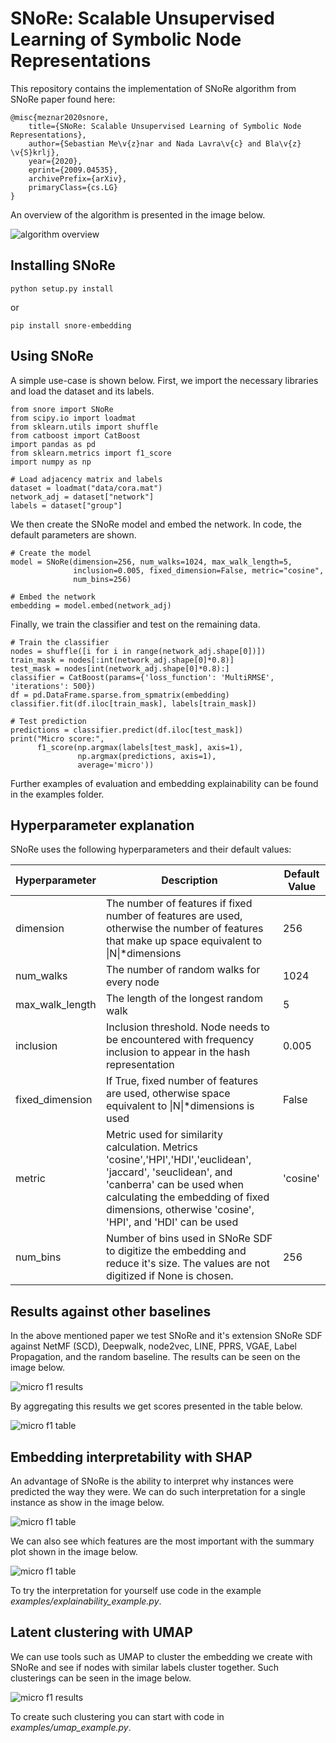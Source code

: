 # SNoRe: Scalable Unsupervised Learning of Symbolic Node Representations
This repository contains the implementation of SNoRe algorithm from SNoRe paper
found here:

```
@misc{meznar2020snore,
    title={SNoRe: Scalable Unsupervised Learning of Symbolic Node Representations},
    author={Sebastian Me\v{z}nar and Nada Lavra\v{c} and Bla\v{z} \v{S}krlj},
    year={2020},
    eprint={2009.04535},
    archivePrefix={arXiv},
    primaryClass={cs.LG}
}
```

An overview of the algorithm is presented in the image below.

![algorithm overview](https://github.com/smeznar/SNoRe/blob/master/images/algorithm_overview.png)

## Installing SNoRe
```
python setup.py install
```

or

```
pip install snore-embedding
```

## Using SNoRe
A simple use-case is shown below.
First, we import the necessary libraries and load the dataset and its labels.

```
from snore import SNoRe
from scipy.io import loadmat
from sklearn.utils import shuffle
from catboost import CatBoost
import pandas as pd
from sklearn.metrics import f1_score
import numpy as np

# Load adjacency matrix and labels
dataset = loadmat("data/cora.mat")
network_adj = dataset["network"]
labels = dataset["group"]
```

We then create the SNoRe model and embed the network. 
In code, the default parameters are shown.

```
# Create the model
model = SNoRe(dimension=256, num_walks=1024, max_walk_length=5,
              inclusion=0.005, fixed_dimension=False, metric="cosine",
              num_bins=256)

# Embed the network
embedding = model.embed(network_adj)
```

Finally, we train the classifier and test on the remaining data.

```
# Train the classifier
nodes = shuffle([i for i in range(network_adj.shape[0])])
train_mask = nodes[:int(network_adj.shape[0]*0.8)]
test_mask = nodes[int(network_adj.shape[0]*0.8):]
classifier = CatBoost(params={'loss_function': 'MultiRMSE', 'iterations': 500})
df = pd.DataFrame.sparse.from_spmatrix(embedding)
classifier.fit(df.iloc[train_mask], labels[train_mask])

# Test prediction
predictions = classifier.predict(df.iloc[test_mask])
print("Micro score:",
      f1_score(np.argmax(labels[test_mask], axis=1),
               np.argmax(predictions, axis=1),
               average='micro'))

```

Further examples of evaluation and embedding explainability can be found in the examples folder.

## Hyperparameter explanation

SNoRe uses the following hyperparameters and their default values:

| Hyperparameter  | Description                                                                                                                                                                                                                                | Default Value |
|-----------------|--------------------------------------------------------------------------------------------------------------------------------------------------------------------------------------------------------------------------------------------|---------------|
| dimension       | The number of features if fixed number of features are used, otherwise the number of features that make up space equivalent to &#124;N&#124;*dimensions                                                                                    | 256           |
| num_walks       | The number of random walks for every node                                                                                                                                                                                                  | 1024          |
| max_walk_length | The length of the longest random walk                                                                                                                                                                                                      | 5             |
| inclusion       | Inclusion threshold. Node needs to be encountered with frequency inclusion to appear in the hash representation                                                                                                                            | 0.005         |
| fixed_dimension | If True, fixed number of features are used, otherwise space equivalent to &#124;N&#124;*dimensions is used                                                                                                                                 | False         |
| metric          | Metric used for similarity calculation. Metrics 'cosine','HPI','HDI','euclidean', 'jaccard', 'seuclidean', and 'canberra' can be used when calculating the embedding of fixed dimensions, otherwise 'cosine', 'HPI', and 'HDI' can be used | 'cosine'      |
| num_bins        | Number of bins used in SNoRe SDF to digitize the embedding and reduce it's size. The values are not digitized if None is chosen.                                                                                                           | 256           |

## Results against other baselines

In the above mentioned paper we test SNoRe and it's extension SNoRe SDF against NetMF (SCD), Deepwalk, node2vec,
LINE, PPRS, VGAE, Label Propagation, and the random baseline. The results can be seen on the image below.

![micro f1 results](https://github.com/smeznar/SNoRe/blob/master/images/micro_plot_baseline.png)

By aggregating this results we get scores presented in the table below.

![micro f1 table](https://github.com/smeznar/SNoRe/blob/master/images/f1_table.png)

## Embedding interpretability with SHAP

An advantage of SNoRe is the ability to interpret why instances were predicted the way they were. We can do such
interpretation for a single instance as show in the image below.

![micro f1 table](https://github.com/smeznar/SNoRe/blob/master/images/waterfall.png)

We can also see which features are the most important with the summary plot shown in the image below.

![micro f1 table](https://github.com/smeznar/SNoRe/blob/master/images/Shap_pubmed.png)

To try the interpretation for yourself use code in the example *examples/explainability_example.py*. 

## Latent clustering with UMAP

We can use tools such as UMAP to cluster the embedding we create with SNoRe and see if nodes with similar labels
cluster together. Such clusterings can be seen in the image below.

![micro f1 results](https://github.com/smeznar/SNoRe/blob/master/images/umap.png)

To create such clustering you can start with code in *examples/umap_example.py*.


